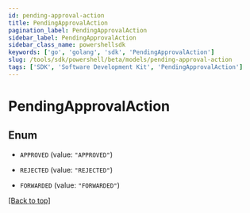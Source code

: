 ```yaml
---
id: pending-approval-action
title: PendingApprovalAction
pagination_label: PendingApprovalAction
sidebar_label: PendingApprovalAction
sidebar_class_name: powershellsdk
keywords: ['go', 'golang', 'sdk', 'PendingApprovalAction'] 
slug: /tools/sdk/powershell/beta/models/pending-approval-action
tags: ['SDK', 'Software Development Kit', 'PendingApprovalAction']
---
```



# PendingApprovalAction

## Enum


* `APPROVED` (value: `"APPROVED"`)

* `REJECTED` (value: `"REJECTED"`)

* `FORWARDED` (value: `"FORWARDED"`)


[[Back to top]](#) 

